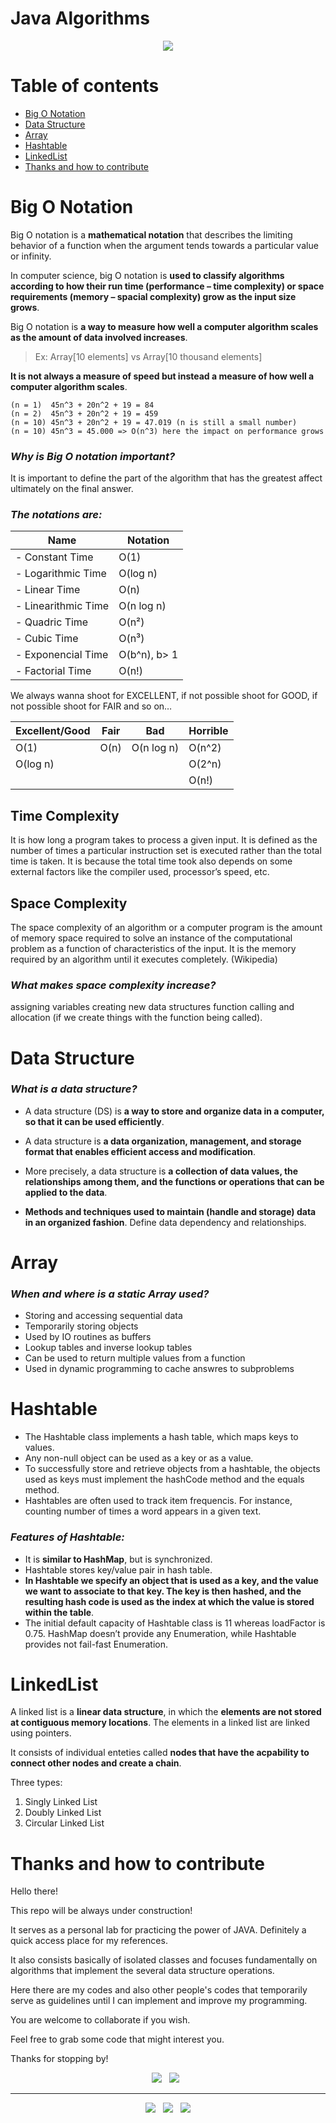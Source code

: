 # Java Algorithms

<p align='center'>
  <img src="https://user-images.githubusercontent.com/5893219/171964209-fef20d39-334c-4113-92f9-033ef284db91.png" />
</p>

# Table of contents

  - [Big O Notation](#big-o-notation)
  - [Data Structure](#data-structure)
  - [Array](#array)
  - [Hashtable](#hashtable)
  - [LinkedList](#linkedlist)
  - [Thanks and how to contribute](#thanks-and-how-to-contribute)

# Big O Notation

Big O notation is a **mathematical notation** that describes the limiting behavior of a function when the argument tends towards a particular value or infinity.

In computer science, big O notation is **used to classify algorithms according to how their run time (performance – time complexity) or space requirements (memory – spacial complexity) grow as the input size grows**.

Big O notation is **a way to measure how well a computer algorithm scales as the amount of data involved increases**.

> Ex: Array[10 elements] vs Array[10 thousand elements]

**It is not always a measure of speed but instead a measure of how well a computer algorithm scales**.

    (n = 1)  45n^3 + 20n^2 + 19 = 84
    (n = 2)  45n^3 + 20n^2 + 19 = 459 
    (n = 10) 45n^3 + 20n^2 + 19 = 47.019 (n is still a small number)
    (n = 10) 45n^3 = 45.000 => O(n^3) here the impact on performance grows

### *Why is Big O notation important?*

It is important to define the part of the algorithm that has the greatest affect ultimately on the final answer.

### *The notations are:*

| Name                | Notation    |
| ------------------- | ----------- |
| - Constant Time     | O(1)        |
| - Logarithmic Time  | O(log n)    |
| - Linear Time       | O(n)        |
| - Linearithmic Time | O(n log n)  |
| - Quadric Time      | O(n²)       |
| - Cubic Time        | O(n³)       |
| - Exponencial Time  | O(b^n), b> 1|
| - Factorial Time    | O(n!)       |

We always wanna shoot for EXCELLENT, if not possible shoot for GOOD, if not possible shoot for FAIR and so on…

| Excellent/Good    | Fair      | Bad           | Horrible      |
| ----------------- | --------- | ------------- | ------------- |
| O(1)              | O(n)      | O(n log n)    | O(n^2)        |
| O(log n)          |           |               | O(2^n)        |
|                   |           |               | O(n!)         |

## Time Complexity

It is how long a program takes to process a given input. It is defined as the number of times a particular instruction set is executed rather than the total time is taken. It is because the total time took also depends on some external factors like the compiler used, processor’s speed, etc. 

## Space Complexity

The space complexity of an algorithm or a computer program is the amount of memory space required to solve an instance of the computational problem as a function of characteristics of the input. It is the memory required by an algorithm until it executes completely. (Wikipedia)

### *What makes space complexity increase?*

assigning variables
creating new data structures
function calling and allocation (if we create things with the function being called).

# Data Structure

### *What is a data structure?*

- A data structure (DS) is **a way to store and organize data in a computer, so that it can be used efficiently**.

- A data structure is **a data organization, management, and storage format that enables efficient access and modification**. 
  
- More precisely, a data structure is **a collection of data values, the relationships among them, and the functions or operations that can be applied to the data**.

- **Methods and techniques used to maintain (handle and storage) data in an organized fashion**. Define data dependency and relationships.

# Array

### *When and where is a static Array used?*

- Storing and accessing sequential data
- Temporarily storing objects
- Used by IO routines as buffers
- Lookup tables and inverse lookup tables
- Can be used to return multiple values from a function
- Used in dynamic programming to cache answres to subproblems

# Hashtable

- The Hashtable class implements a hash table, which maps keys to values.
- Any non-null object can be used as a key or as a value.
- To successfully store and retrieve objects from a hashtable, the objects used as keys must implement the hashCode method and the equals method.
- Hashtables are often used to track item frequencis. For instance, counting number of times a word appears in a given text.

### *Features of Hashtable:*

- It is **similar to HashMap**, but is synchronized.
- Hashtable stores key/value pair in hash table.
- **In Hashtable we specify an object that is used as a key, and the value we want to associate to that key. The key is then hashed, and the resulting hash code is used as the index at which the value is stored within the table**.
- The initial default capacity of Hashtable class is 11 whereas loadFactor is 0.75.
HashMap doesn’t provide any Enumeration, while Hashtable provides not fail-fast Enumeration.

# LinkedList

A linked list is a **linear data structure**, in which the **elements are not stored at contiguous memory locations**. The elements in a linked list are linked using pointers. 

It consists of individual enteties called **nodes that have the acpability to connect other nodes and create a chain**.

Three types:

1. Singly Linked List
2. Doubly Linked List
3. Circular Linked List

# Thanks and how to contribute

Hello there!

This repo will be always under construction!

It serves as a personal lab for practicing the power of JAVA. Definitely a quick access place for my references.

It also consists basically of isolated classes and focuses fundamentally on algorithms that implement the several data structure operations. 

Here there are my codes and also other people's codes that temporarily serve as guidelines until I can implement and improve my programming.

You are welcome to collaborate if you wish.

Feel free to grab some code that might interest you.

Thanks for stopping by!

<p align='center'>
  <img src="https://img.shields.io/badge/Jakarta-Java-007396?style=for-the-badge&logo=java&logoColor=white" />&nbsp;&nbsp;
  <img src="https://img.shields.io/badge/IDE-VS%20Code-007ACC?style=for-the-badge&logo=visualstudiocode&logoColor=white" />&nbsp;&nbsp; 
</p>

<!-- FOOTER (Author / Visit My Online Resume / Download My PDF Resume) -->
<hr>
<p align='center'>
  <a href="#"><img
      src="https://img.shields.io/badge/author-%C2%A9%20Siomara%20Cintia%20Pantarotto.%20All%20rights%20reserved.-008080?style=social"></a>&nbsp;&nbsp;
  <a href="https://siomara.com.br/"><img
      src="https://img.shields.io/badge/visit-My Online Resume-008080?style=social"></a>&nbsp;&nbsp;
  <a href="https://siomara.com.br/ResumePANTAROTTO.pdf"><img
      src="https://img.shields.io/badge/download-My PDF Resume-008080?style=social"></a>
</p>
